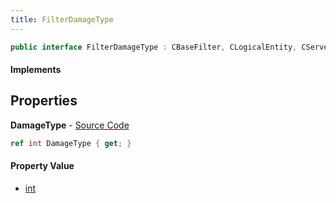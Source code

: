 ```yaml
---
title: FilterDamageType
---
```


```csharp
public interface FilterDamageType : CBaseFilter, CLogicalEntity, CServerOnlyEntity, CBaseEntity, CEntityInstance, ISchemaClass<CEntityInstance>, ISchemaClass<CBaseEntity>, ISchemaClass<CServerOnlyEntity>, ISchemaClass<CLogicalEntity>, ISchemaClass<CBaseFilter>, ISchemaClass<FilterDamageType>, ISchemaField, ISchemaClass, INativeHandle
```

#### Implements

## Properties

**DamageType** - [Source Code](https://github.com/swiftly-solution/swiftlys2/blob/main/managed/src/SwiftlyS2.Generated/Schemas/Interfaces/FilterDamageType.cs#L16)

```csharp
ref int DamageType { get; }
```

#### Property Value

- [int](https://learn.microsoft.com/dotnet/api/system.int32)

